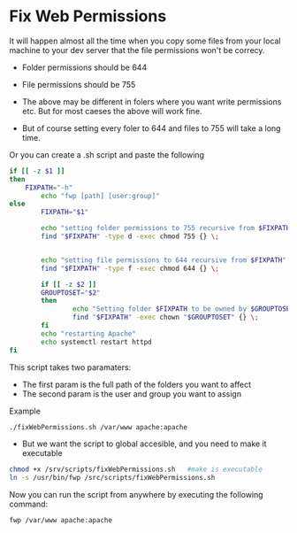 # Fix Web Permissions

It will happen almost all the time when you copy some files from your local machine to your dev server that the file permissions won't be correcy.

- Folder permissions should be 644
- File permissions should be 755

- The above may be different in folers where you want write permissions etc. But for most caeses the above will work fine.
- But of course setting every foler to 644 and files to 755 will take a long time.

Or you can create a .sh script and paste the following

```sh
if [[ -z $1 ]]
then
    FIXPATH="-h"
        echo "fwp [path] [user:group]"
else
        FIXPATH="$1"

        echo "setting folder permissions to 755 recursive from $FIXPATH"
        find "$FIXPATH" -type d -exec chmod 755 {} \;


        echo "setting file permissions to 644 recursive from $FIXPATH"
        find "$FIXPATH" -type f -exec chmod 644 {} \;

        if [[ -z $2 ]]
        GROUPTOSET="$2"
        then
                echo "Setting folder $FIXPATH to be owned by $GROUPTOSET"
                find "$FIXPATH" -exec chown "$GROUPTOSET" {} \;
        fi
        echo "restarting Apache"
        echo systemctl restart httpd
fi
```

This script takes two paramaters:

- The first param is the full path of the folders you want to affect
- The second param is the user and group you want to assign

Example

```sh
./fixWebPermissions.sh /var/www apache:apache
```

- But we want the script to global accesible, and you need to make it executable

```sh
chmod +x /srv/scripts/fixWebPermissions.sh   #make is executable
ln -s /usr/bin/fwp /src/scripts/fixWebPermissions.sh
```

Now you can run the script from anywhere by executing the following command:

```sh
fwp /var/www apache:apache
```
